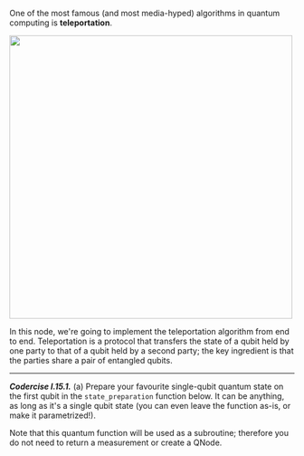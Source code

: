 One of the most famous (and most media-hyped) algorithms in quantum computing is
**teleportation**.

<img src="pics/teleportation-annotated.svg" width="500px">

In this node, we're going to implement the teleportation algorithm from end to
end. Teleportation is a protocol that transfers the state of a qubit held by one
party to that of a qubit held by a second party; the key ingredient is that the
parties share a pair of entangled qubits.

---

***Codercise I.15.1.*** (a) Prepare your favourite single-qubit quantum state on
   the first qubit in the `state_preparation` function below. It can be
   anything, as long as it's a single qubit state (you can even leave the function
   as-is, or make it parametrized!).

   Note that this quantum function will be used as a subroutine; therefore you do
   not need to return a measurement or create a QNode.